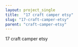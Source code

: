 ```yaml
---
layout: project_single
title:  "17 craft camper etsy"
slug: "17-craft-camper-etsy"
parent: "craft-camper-etsy"
---
```

17 craft camper etsy